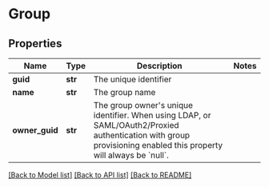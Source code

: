 # Group

## Properties
Name | Type | Description | Notes
------------ | ------------- | ------------- | -------------
**guid** | **str** | The unique identifier | 
**name** | **str** | The group name | 
**owner_guid** | **str** | The group owner&#x27;s unique identifier. When using LDAP, or SAML/OAuth2/Proxied authentication with group provisioning enabled this property will always be &#x60;null&#x60;. | 

[[Back to Model list]](../README.md#documentation-for-models) [[Back to API list]](../README.md#documentation-for-api-endpoints) [[Back to README]](../README.md)

